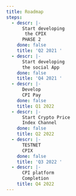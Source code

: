 ```yaml
---
title: Roadmap
steps:
  - descr: |-
      Start developing
       the CPIX
      PHASE 2
    done: false
    title: 'Q2 2021 '
  - descr: |-
      Start developing 
      the social App
    done: false
    title: 'Q4 2021 '
  - descr: |-
      Develop 
      CPI Pay
    done: false
    title: Q1 2022
  - descr: |-
      Start Crypto Price 
      Index Channel
    done: false
    title: Q2 2022
  - descr: |-
      TESTNET 
      CPIX
    done: false
    title: 'Q3 2022 '
  - descr: |-
      CPI platform 
      Completion 
    title: Q4 2022
---
```


